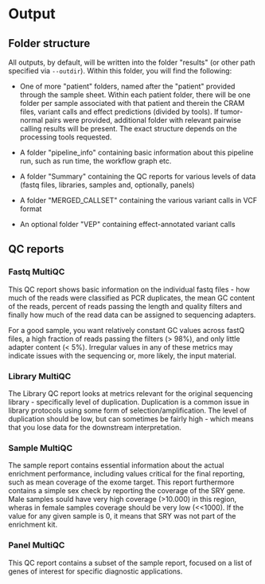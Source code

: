 # Output

## Folder structure

All outputs, by default, will be written into the folder "results" (or other path specified via `--outdir`). Within this folder, you will find the following:

* One of more "patient" folders, named after the "patient" provided through the sample sheet. Within each patient folder, there will be one folder per sample 
associated with that patient and therein the CRAM files, variant calls and effect predictions (divided by tools). If tumor-normal pairs were provided, additional folder with relevant pairwise calling results will be present. The exact structure depends on the processing tools requested. 

* A folder "pipeline_info" containing basic information about this pipeline run, such as run time, the workflow graph etc. 

* A folder "Summary" containing the QC reports for various levels of data (fastq files, libraries, samples and, optionally, panels)

* A folder "MERGED_CALLSET" containing the various variant calls in VCF format

* An optional folder "VEP" containing effect-annotated variant calls

## QC reports

### Fastq MultiQC

This QC report shows basic information on the individual fastq files - how much of the reads were classified as PCR duplicates, the mean GC content of the reads, percent of reads passing the length and
quality filters and finally how much of the read data can be assigned to sequencing adapters. 

For a good sample, you want relatively constant GC values across fastQ files, a high fraction of reads passing the filters (> 98%), and only little adapter content (< 5%). Irregular values
in any of these metrics may indicate issues with the sequencing or, more likely, the input material.

### Library MultiQC

The Library QC report looks at metrics relevant for the original sequencing library - specifically level of duplication. Duplication is a common issue in library protocols using some form of
selection/amplification. The level of duplication should be low, but can sometimes be fairly high - which means that you lose data for the downstream interpretation. 

### Sample MultiQC

The sample report contains essential information about the actual enrichment performance, including values critical for the final reporting, such as mean coverage of the exome target. 
This report furthermore contains a simple sex check by reporting the coverage of the SRY gene. Male samples sould have very high coverage (>10.000) in this region, 
wheras in female samples coverage should be very low (<<1000). If the value for any given sample is 0, it means that SRY was not part of the enrichment kit. 

### Panel MultiQC

This QC report contains a subset of the sample report, focused on a list of genes of interest for specific diagnostic applications. 



